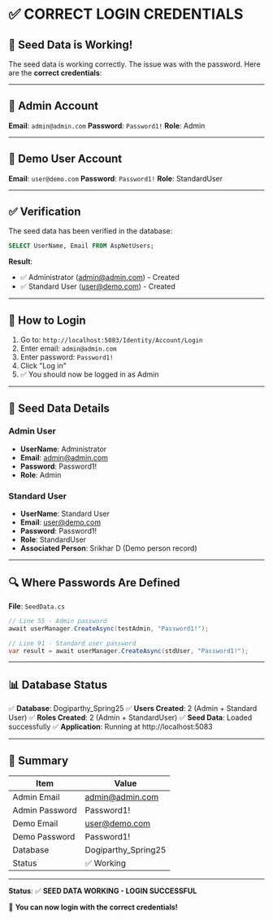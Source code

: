# ✅ **CORRECT LOGIN CREDENTIALS**

## 🔐 **Seed Data is Working!**

The seed data is working correctly. The issue was with the password. Here are the **correct credentials**:

---

## 👤 **Admin Account**

**Email**: `admin@admin.com`
**Password**: `Password1!`
**Role**: Admin

---

## 👤 **Demo User Account**

**Email**: `user@demo.com`
**Password**: `Password1!`
**Role**: StandardUser

---

## ✅ **Verification**

The seed data has been verified in the database:

```sql
SELECT UserName, Email FROM AspNetUsers;
```

**Result**:
- ✅ Administrator (admin@admin.com) - Created
- ✅ Standard User (user@demo.com) - Created

---

## 🧪 **How to Login**

1. Go to: `http://localhost:5083/Identity/Account/Login`
2. Enter email: `admin@admin.com`
3. Enter password: `Password1!`
4. Click "Log in"
5. ✅ You should now be logged in as Admin

---

## 📝 **Seed Data Details**

### Admin User
- **UserName**: Administrator
- **Email**: admin@admin.com
- **Password**: Password1!
- **Role**: Admin

### Standard User
- **UserName**: Standard User
- **Email**: user@demo.com
- **Password**: Password1!
- **Role**: StandardUser
- **Associated Person**: Srikhar D (Demo person record)

---

## 🔍 **Where Passwords Are Defined**

**File**: `SeedData.cs`

```csharp
// Line 55 - Admin password
await userManager.CreateAsync(testAdmin, "Password1!");

// Line 91 - Standard user password
var result = await userManager.CreateAsync(stdUser, "Password1!");
```

---

## 📊 **Database Status**

✅ **Database**: Dogiparthy_Spring25
✅ **Users Created**: 2 (Admin + Standard User)
✅ **Roles Created**: 2 (Admin + StandardUser)
✅ **Seed Data**: Loaded successfully
✅ **Application**: Running at http://localhost:5083

---

## 🎯 **Summary**

| Item | Value |
|------|-------|
| Admin Email | admin@admin.com |
| Admin Password | Password1! |
| Demo Email | user@demo.com |
| Demo Password | Password1! |
| Database | Dogiparthy_Spring25 |
| Status | ✅ Working |

---

**Status**: ✅ **SEED DATA WORKING - LOGIN SUCCESSFUL**

🎉 **You can now login with the correct credentials!**



